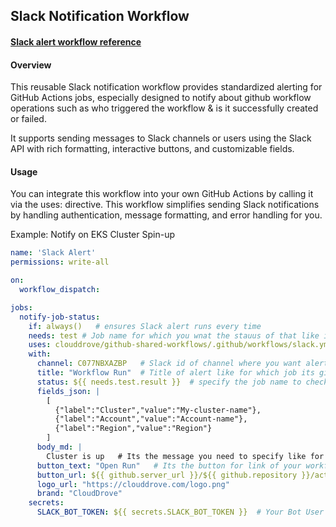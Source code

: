 ## Slack Notification Workflow

#### [Slack alert workflow reference](https://github.com/clouddrove/github-shared-workflows/blob/master/.github/workflows/slack.yml)

#### Overview

This reusable Slack notification workflow provides standardized alerting for GitHub Actions jobs, especially designed to notify about github workflow operations such as who triggered the workflow & is it successfully created or failed.

It supports sending messages to Slack channels or users using the Slack API with rich formatting, interactive buttons, and customizable fields.

#### Usage

You can integrate this workflow into your own GitHub Actions by calling it via the uses: directive. This workflow simplifies sending Slack notifications by handling authentication, message formatting, and error handling for you.

Example: Notify on EKS Cluster Spin-up



```yaml
name: 'Slack Alert'
permissions: write-all

on:
  workflow_dispatch:

jobs:
  notify-job-status:
    if: always()   # ensures Slack alert runs every time
    needs: test # Job name for which you wnat the stauus of that like is it completed or failed.
    uses: clouddrove/github-shared-workflows/.github/workflows/slack.yml@master
    with:
      channel: C077NBXAZBP   # Slack id of channel where you want alerts to be setup so update this as per your channel-id
      title: "Workflow Run"  # Title of alert like for which job its give the status as success or failed ex- terraform apply  if workflow runs it gives status as terraform apply - success 
      status: ${{ needs.test.result }}  # specify the job name to check the status of job wheather its failed or completed.
      fields_json: |
        [
          {"label":"Cluster","value":"My-cluster-name"},
          {"label":"Account","value":"Account-name"},
          {"label":"Region","value":"Region"}
        ]
      body_md: |
        Cluster is up   # Its the message you need to specify like for whatever task you have added alerts is it completed or not so update it accordingly.
      button_text: "Open Run"   # Its the button for link of your workflow run 
      button_url: ${{ github.server_url }}/${{ github.repository }}/actions/runs/${{ github.run_id }}
      logo_url: "https://clouddrove.com/logo.png"  
      brand: "CloudDrove"
    secrets:
      SLACK_BOT_TOKEN: ${{ secrets.SLACK_BOT_TOKEN }}  # Your Bot User OAuth Token 
```
